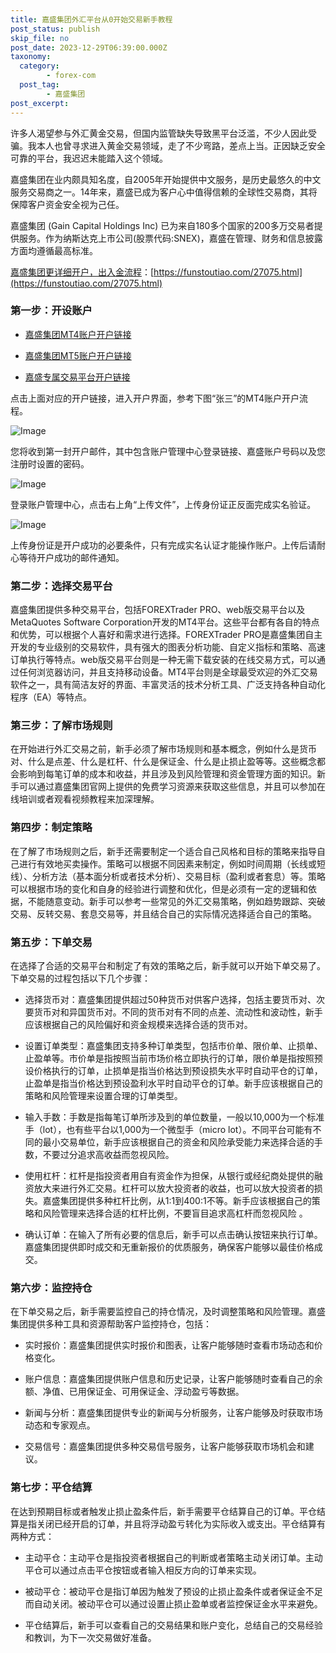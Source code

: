 ```yaml
---
title: 嘉盛集团外汇平台从0开始交易新手教程
post_status: publish
skip_file: no
post_date: 2023-12-29T06:39:00.000Z
taxonomy:
  category:
        - forex-com
  post_tag:
        - 嘉盛集团
post_excerpt: 
---
```

许多人渴望参与外汇黄金交易，但国内监管缺失导致黑平台泛滥，不少人因此受骗。我本人也曾寻求进入黄金交易领域，走了不少弯路，差点上当。正因缺乏安全可靠的平台，我迟迟未能踏入这个领域。

嘉盛集团在业内颇具知名度，自2005年开始提供中文服务，是历史最悠久的中文服务交易商之一。14年来，嘉盛已成为客户心中值得信赖的全球性交易商，其将保障客户资金安全视为己任。

嘉盛集团 (Gain Capital Holdings Inc) 已为来自180多个国家的200多万交易者提供服务。作为纳斯达克上市公司(股票代码:SNEX)，嘉盛在管理、财务和信息披露方面均遵循最高标准。

[嘉盛集团更详细开户，出入金流程](https://funstoutiao.com/27075.html)：[https://funstoutiao.com/27075.html](https://funstoutiao.com/27075.html)

### 第一步：开设账户

* [嘉盛集团MT4账户开户链接](https://s.ssgg.net/jsmt4)

* [嘉盛集团MT5账户开户链接](https://s.ssgg.net/jsmt5)

* [嘉盛专属交易平台开户链接](https://s.ssgg.net/js)

点击上面对应的开户链接，进入开户界面，参考下图“张三”的MT4账户开户流程。

![Image](https://prod-files-secure.s3.us-west-2.amazonaws.com/39ed1227-6d7d-4570-be36-9ccd4a2c4241/7a167aea-686b-400d-af59-4e18eb607a40/640.png?X-Amz-Algorithm=AWS4-HMAC-SHA256&X-Amz-Content-Sha256=UNSIGNED-PAYLOAD&X-Amz-Credential=ASIAZI2LB4667C3ZGA5K%2F20250826%2Fus-west-2%2Fs3%2Faws4_request&X-Amz-Date=20250826T041308Z&X-Amz-Expires=3600&X-Amz-Security-Token=IQoJb3JpZ2luX2VjEBQaCXVzLXdlc3QtMiJGMEQCIBoFuOBZIUW5ccJi7j1MOQDdSR8wACzibYuy8NGtjG8iAiAe3u5h3RZQTdJZf9VowuLYDWa4KqL%2FM%2F5gnrB%2BdyMb0yr%2FAwhtEAAaDDYzNzQyMzE4MzgwNSIM0KLXzgJQ4TCKTg7hKtwDH41sgoZ7KfCGFun709GMbMIpFepL%2BZQC9VvV1uLNrDwpZ4%2BaiTX5dkEgYfaS%2Ffc4uR%2Bce93fGvrM2tvnf43BDvcz2R7YJZGFbBRKb%2Fv6%2FCN%2FTkUKyC6zfUeZUrGPlqkjY5Mj2HXxk3UOS%2FdtVIBKXkagI1Z6QyRQPxsH%2FcAlRYWwBSsVIa7nAqnkjZTzjDkQMxY%2BNRPmtt4ZXXDkLjYyAkivDTRx4wUr5%2F2pfiBwE3VDHSsXHgKp2dX2sPok9z22feGMBZjFoE1up56PTgGlec0vq9qiXJHNbemED4n3dq3iLkgZyU5KPy0FwcdHeCrjgIzkZtmBKoRVg5nJuyQVa1TrqZgxz%2FRtGa%2FNo0dLyrVf002nEawYamvwPObfxnLA08huFwK%2BrZq86raQl%2Bh3U0Y16oQ%2FLxdcRLIZrCKl1pN47sQMDfv7luI%2FzIqkpuushAJs8NL8e3uyP53we7RquHxio4xZuKEAt%2Fd7lGhNkFELmnsZz5d37N1ZxoHTL5L%2Fdaiqur4lxPwNEs80xm3w8G6SMx8SYwiEFQtRK6JDEZlpdpp5NV2s9uL8%2B7V3nyOVOwtkn9TtTLskO1zEPyHBQ%2Fk6eer%2FmZX7%2FxAZc4AMGEe%2FcZS%2BT9eKAQFQLZ4w4Nq0xQY6pgF42mh5GGqbx2kkXjuPrlDI4LCwNQHNhKh2iIkwdiZdiCZR7H5QAQC9vI6v7vEZN6BbMZV2EgXpbVm6iPA%2BCVsFUsfbwxtKN0UH9%2B96zZIM4PhPnBqkyPytWBQU6elARkGOwAOap2pbStWthsEvODe%2BdboFvFmundu3mGG90OBYLG%2Bjll%2FJJtIwjLiUWBS5U8xcs%2BKB1qPasR77%2BXA%2FOZyKmtpAXvmZ&X-Amz-Signature=6358f6202c775dae79bfd0c74c0dd0ee36e13a619de4261e503d7ee879aeac08&X-Amz-SignedHeaders=host&x-amz-checksum-mode=ENABLED&x-id=GetObject)

您将收到第一封开户邮件，其中包含账户管理中心登录链接、嘉盛账户号码以及您注册时设置的密码。

![Image](https://prod-files-secure.s3.us-west-2.amazonaws.com/39ed1227-6d7d-4570-be36-9ccd4a2c4241/eaa1c6b3-2877-4284-a0e1-530e222c27fb/image.png?X-Amz-Algorithm=AWS4-HMAC-SHA256&X-Amz-Content-Sha256=UNSIGNED-PAYLOAD&X-Amz-Credential=ASIAZI2LB4667C3ZGA5K%2F20250826%2Fus-west-2%2Fs3%2Faws4_request&X-Amz-Date=20250826T041308Z&X-Amz-Expires=3600&X-Amz-Security-Token=IQoJb3JpZ2luX2VjEBQaCXVzLXdlc3QtMiJGMEQCIBoFuOBZIUW5ccJi7j1MOQDdSR8wACzibYuy8NGtjG8iAiAe3u5h3RZQTdJZf9VowuLYDWa4KqL%2FM%2F5gnrB%2BdyMb0yr%2FAwhtEAAaDDYzNzQyMzE4MzgwNSIM0KLXzgJQ4TCKTg7hKtwDH41sgoZ7KfCGFun709GMbMIpFepL%2BZQC9VvV1uLNrDwpZ4%2BaiTX5dkEgYfaS%2Ffc4uR%2Bce93fGvrM2tvnf43BDvcz2R7YJZGFbBRKb%2Fv6%2FCN%2FTkUKyC6zfUeZUrGPlqkjY5Mj2HXxk3UOS%2FdtVIBKXkagI1Z6QyRQPxsH%2FcAlRYWwBSsVIa7nAqnkjZTzjDkQMxY%2BNRPmtt4ZXXDkLjYyAkivDTRx4wUr5%2F2pfiBwE3VDHSsXHgKp2dX2sPok9z22feGMBZjFoE1up56PTgGlec0vq9qiXJHNbemED4n3dq3iLkgZyU5KPy0FwcdHeCrjgIzkZtmBKoRVg5nJuyQVa1TrqZgxz%2FRtGa%2FNo0dLyrVf002nEawYamvwPObfxnLA08huFwK%2BrZq86raQl%2Bh3U0Y16oQ%2FLxdcRLIZrCKl1pN47sQMDfv7luI%2FzIqkpuushAJs8NL8e3uyP53we7RquHxio4xZuKEAt%2Fd7lGhNkFELmnsZz5d37N1ZxoHTL5L%2Fdaiqur4lxPwNEs80xm3w8G6SMx8SYwiEFQtRK6JDEZlpdpp5NV2s9uL8%2B7V3nyOVOwtkn9TtTLskO1zEPyHBQ%2Fk6eer%2FmZX7%2FxAZc4AMGEe%2FcZS%2BT9eKAQFQLZ4w4Nq0xQY6pgF42mh5GGqbx2kkXjuPrlDI4LCwNQHNhKh2iIkwdiZdiCZR7H5QAQC9vI6v7vEZN6BbMZV2EgXpbVm6iPA%2BCVsFUsfbwxtKN0UH9%2B96zZIM4PhPnBqkyPytWBQU6elARkGOwAOap2pbStWthsEvODe%2BdboFvFmundu3mGG90OBYLG%2Bjll%2FJJtIwjLiUWBS5U8xcs%2BKB1qPasR77%2BXA%2FOZyKmtpAXvmZ&X-Amz-Signature=7003de2f563582aad0066cf3870e9341d774fd2e3067007bbef3040cfeeb8fbb&X-Amz-SignedHeaders=host&x-amz-checksum-mode=ENABLED&x-id=GetObject)

登录账户管理中心，点击右上角“上传文件”，上传身份证正反面完成实名验证。

![Image](https://prod-files-secure.s3.us-west-2.amazonaws.com/39ed1227-6d7d-4570-be36-9ccd4a2c4241/54090639-09fc-46b4-a135-e0289f707147/image.png?X-Amz-Algorithm=AWS4-HMAC-SHA256&X-Amz-Content-Sha256=UNSIGNED-PAYLOAD&X-Amz-Credential=ASIAZI2LB4667C3ZGA5K%2F20250826%2Fus-west-2%2Fs3%2Faws4_request&X-Amz-Date=20250826T041308Z&X-Amz-Expires=3600&X-Amz-Security-Token=IQoJb3JpZ2luX2VjEBQaCXVzLXdlc3QtMiJGMEQCIBoFuOBZIUW5ccJi7j1MOQDdSR8wACzibYuy8NGtjG8iAiAe3u5h3RZQTdJZf9VowuLYDWa4KqL%2FM%2F5gnrB%2BdyMb0yr%2FAwhtEAAaDDYzNzQyMzE4MzgwNSIM0KLXzgJQ4TCKTg7hKtwDH41sgoZ7KfCGFun709GMbMIpFepL%2BZQC9VvV1uLNrDwpZ4%2BaiTX5dkEgYfaS%2Ffc4uR%2Bce93fGvrM2tvnf43BDvcz2R7YJZGFbBRKb%2Fv6%2FCN%2FTkUKyC6zfUeZUrGPlqkjY5Mj2HXxk3UOS%2FdtVIBKXkagI1Z6QyRQPxsH%2FcAlRYWwBSsVIa7nAqnkjZTzjDkQMxY%2BNRPmtt4ZXXDkLjYyAkivDTRx4wUr5%2F2pfiBwE3VDHSsXHgKp2dX2sPok9z22feGMBZjFoE1up56PTgGlec0vq9qiXJHNbemED4n3dq3iLkgZyU5KPy0FwcdHeCrjgIzkZtmBKoRVg5nJuyQVa1TrqZgxz%2FRtGa%2FNo0dLyrVf002nEawYamvwPObfxnLA08huFwK%2BrZq86raQl%2Bh3U0Y16oQ%2FLxdcRLIZrCKl1pN47sQMDfv7luI%2FzIqkpuushAJs8NL8e3uyP53we7RquHxio4xZuKEAt%2Fd7lGhNkFELmnsZz5d37N1ZxoHTL5L%2Fdaiqur4lxPwNEs80xm3w8G6SMx8SYwiEFQtRK6JDEZlpdpp5NV2s9uL8%2B7V3nyOVOwtkn9TtTLskO1zEPyHBQ%2Fk6eer%2FmZX7%2FxAZc4AMGEe%2FcZS%2BT9eKAQFQLZ4w4Nq0xQY6pgF42mh5GGqbx2kkXjuPrlDI4LCwNQHNhKh2iIkwdiZdiCZR7H5QAQC9vI6v7vEZN6BbMZV2EgXpbVm6iPA%2BCVsFUsfbwxtKN0UH9%2B96zZIM4PhPnBqkyPytWBQU6elARkGOwAOap2pbStWthsEvODe%2BdboFvFmundu3mGG90OBYLG%2Bjll%2FJJtIwjLiUWBS5U8xcs%2BKB1qPasR77%2BXA%2FOZyKmtpAXvmZ&X-Amz-Signature=9240fc9327851237b91c6d8c77e20f466ff17a52f791adb88689330c4cb24b69&X-Amz-SignedHeaders=host&x-amz-checksum-mode=ENABLED&x-id=GetObject)

上传身份证是开户成功的必要条件，只有完成实名认证才能操作账户。上传后请耐心等待开户成功的邮件通知。

### 第二步：选择交易平台

嘉盛集团提供多种交易平台，包括FOREXTrader PRO、web版交易平台以及MetaQuotes Software Corporation开发的MT4平台。这些平台都有各自的特点和优势，可以根据个人喜好和需求进行选择。FOREXTrader PRO是嘉盛集团自主开发的专业级别的交易软件，具有强大的图表分析功能、自定义指标和策略、高速订单执行等特点。web版交易平台则是一种无需下载安装的在线交易方式，可以通过任何浏览器访问，并且支持移动设备。MT4平台则是全球最受欢迎的外汇交易软件之一，具有简洁友好的界面、丰富灵活的技术分析工具、广泛支持各种自动化程序（EA）等特点。

### 第三步：了解市场规则

在开始进行外汇交易之前，新手必须了解市场规则和基本概念，例如什么是货币对、什么是点差、什么是杠杆、什么是保证金、什么是止损止盈等等。这些概念都会影响到每笔订单的成本和收益，并且涉及到风险管理和资金管理方面的知识。新手可以通过嘉盛集团官网上提供的免费学习资源来获取这些信息，并且可以参加在线培训或者观看视频教程来加深理解。

### 第四步：制定策略

在了解了市场规则之后，新手还需要制定一个适合自己风格和目标的策略来指导自己进行有效地买卖操作。策略可以根据不同因素来制定，例如时间周期（长线或短线）、分析方法（基本面分析或者技术分析）、交易目标（盈利或者套息）等。策略可以根据市场的变化和自身的经验进行调整和优化，但是必须有一定的逻辑和依据，不能随意变动。新手可以参考一些常见的外汇交易策略，例如趋势跟踪、突破交易、反转交易、套息交易等，并且结合自己的实际情况选择适合自己的策略。

### 第五步：下单交易

在选择了合适的交易平台和制定了有效的策略之后，新手就可以开始下单交易了。下单交易的过程包括以下几个步骤：

* 选择货币对：嘉盛集团提供超过50种货币对供客户选择，包括主要货币对、次要货币对和异国货币对。不同的货币对有不同的点差、流动性和波动性，新手应该根据自己的风险偏好和资金规模来选择合适的货币对。

* 设置订单类型：嘉盛集团支持多种订单类型，包括市价单、限价单、止损单、止盈单等。市价单是指按照当前市场价格立即执行的订单，限价单是指按照预设价格执行的订单，止损单是指当价格达到预设损失水平时自动平仓的订单，止盈单是指当价格达到预设盈利水平时自动平仓的订单。新手应该根据自己的策略和风险管理来设置合理的订单类型。

* 输入手数：手数是指每笔订单所涉及到的单位数量，一般以10,000为一个标准手（lot），也有些平台以1,000为一个微型手（micro lot）。不同平台可能有不同的最小交易单位，新手应该根据自己的资金和风险承受能力来选择合适的手数，不要过分追求高收益而忽视风险。

* 使用杠杆：杠杆是指投资者用自有资金作为担保，从银行或经纪商处提供的融资放大来进行外汇交易。杠杆可以放大投资者的收益，也可以放大投资者的损失。嘉盛集团提供多种杠杆比例，从1:1到400:1不等。新手应该根据自己的策略和风险管理来选择合适的杠杆比例，不要盲目追求高杠杆而忽视风险 。

* 确认订单：在输入了所有必要的信息后，新手可以点击确认按钮来执行订单。嘉盛集团提供即时成交和无重新报价的优质服务，确保客户能够以最佳价格成交。

### 第六步：监控持仓

在下单交易之后，新手需要监控自己的持仓情况，及时调整策略和风险管理。嘉盛集团提供多种工具和资源帮助客户监控持仓，包括：

* 实时报价：嘉盛集团提供实时报价和图表，让客户能够随时查看市场动态和价格变化。

* 账户信息：嘉盛集团提供账户信息和历史记录，让客户能够随时查看自己的余额、净值、已用保证金、可用保证金、浮动盈亏等数据。

* 新闻与分析：嘉盛集团提供专业的新闻与分析服务，让客户能够及时获取市场动态和专家观点。

* 交易信号：嘉盛集团提供多种交易信号服务，让客户能够获取市场机会和建议。

### 第七步：平仓结算

在达到预期目标或者触发止损止盈条件后，新手需要平仓结算自己的订单。平仓结算是指关闭已经开启的订单，并且将浮动盈亏转化为实际收入或支出。平仓结算有两种方式：

* 主动平仓：主动平仓是指投资者根据自己的判断或者策略主动关闭订单。主动平仓可以通过点击平仓按钮或者输入相反方向的订单来实现。

* 被动平仓：被动平仓是指订单因为触发了预设的止损止盈条件或者保证金不足而自动关闭。被动平仓可以通过设置止损止盈单或者监控保证金水平来避免。

* 平仓结算后，新手可以查看自己的交易结果和账户变化，总结自己的交易经验和教训，为下一次交易做好准备。